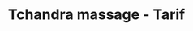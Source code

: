 ---
lead: Cartes cadeaux disponibles sur demande!
small_image: img/articles/cadeaux/small.jpg
permalink: tarif.html
layout: default
slug: tarif
title: Tchandra massage - Tarif
description: "Un massage, un soin de beauté, c'est un beau cadeau à se faire ou à offrir, qui fait toujours plaisir!
Pour toutes les occasions: Noël, anniversaire, mariage, st-valentin, fêtes des mères/pères"
---